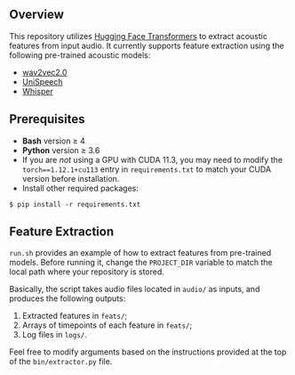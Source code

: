 ## Overview
This repository utilizes [Hugging Face Transformers](huggingface.co/transformers) to extract acoustic features from input audio. It currently supports feature extraction using the following pre-trained acoustic models:

* [wav2vec2.0](https://arxiv.org/pdf/2006.11477.pdf)
* [UniSpeech](https://arxiv.org/pdf/2101.07597.pdf)
* [Whisper](https://arxiv.org/pdf/2212.04356.pdf)

## Prerequisites
* **Bash** version &ge; 4
* **Python** version &ge; 3.6
* If you are _not_ using a GPU with CUDA 11.3, you may need to modify the `torch==1.12.1+cu113` entry in `requirements.txt` to match your CUDA version before installation.
* Install other required packages:

```
$ pip install -r requirements.txt
```

## Feature Extraction
`run.sh` provides an example of how to extract features from pre-trained models. Before running it, change the `PROJECT_DIR` variable to match the local path where your repository is stored.

Basically, the script takes audio files located in `audio/` as inputs, and produces the following outputs:

1. Extracted features in `feats/`;
2. Arrays of timepoints of each feature in `feats/`;
3. Log files in `logs/`. 

Feel free to modify arguments based on the instructions provided at the top of the ``bin/extractor.py`` file.